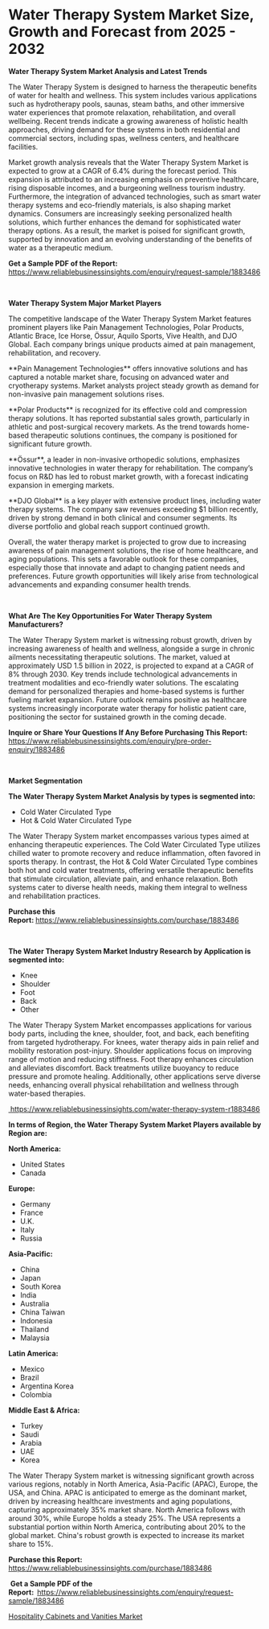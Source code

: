 <p><h1>Water Therapy System Market Size, Growth and Forecast from 2025 - 2032</h1></p><p><strong>Water Therapy System Market Analysis and Latest Trends</strong></p>
<p><p>The Water Therapy System is designed to harness the therapeutic benefits of water for health and wellness. This system includes various applications such as hydrotherapy pools, saunas, steam baths, and other immersive water experiences that promote relaxation, rehabilitation, and overall wellbeing. Recent trends indicate a growing awareness of holistic health approaches, driving demand for these systems in both residential and commercial sectors, including spas, wellness centers, and healthcare facilities.</p><p>Market growth analysis reveals that the Water Therapy System Market is expected to grow at a CAGR of 6.4% during the forecast period. This expansion is attributed to an increasing emphasis on preventive healthcare, rising disposable incomes, and a burgeoning wellness tourism industry. Furthermore, the integration of advanced technologies, such as smart water therapy systems and eco-friendly materials, is also shaping market dynamics. Consumers are increasingly seeking personalized health solutions, which further enhances the demand for sophisticated water therapy options. As a result, the market is poised for significant growth, supported by innovation and an evolving understanding of the benefits of water as a therapeutic medium.</p></p>
<p><strong>Get a Sample PDF of the Report:&nbsp;</strong> <a href="https://www.reliablebusinessinsights.com/enquiry/request-sample/1883486?utm_campaign=2761&utm_medium=2&utm_source=Github&utm_content=ia&utm_term=06042025&utm_id=water-therapy-system">https://www.reliablebusinessinsights.com/enquiry/request-sample/1883486</a></p>
<p>&nbsp;</p>
<p><strong>Water Therapy System Major Market Players</strong></p>
<p><p>The competitive landscape of the Water Therapy System Market features prominent players like Pain Management Technologies, Polar Products, Atlantic Brace, Ice Horse, Össur, Aquilo Sports, Vive Health, and DJO Global. Each company brings unique products aimed at pain management, rehabilitation, and recovery.</p><p>**Pain Management Technologies** offers innovative solutions and has captured a notable market share, focusing on advanced water and cryotherapy systems. Market analysts project steady growth as demand for non-invasive pain management solutions rises.</p><p>**Polar Products** is recognized for its effective cold and compression therapy solutions. It has reported substantial sales growth, particularly in athletic and post-surgical recovery markets. As the trend towards home-based therapeutic solutions continues, the company is positioned for significant future growth.</p><p>**Össur**, a leader in non-invasive orthopedic solutions, emphasizes innovative technologies in water therapy for rehabilitation. The company’s focus on R&D has led to robust market growth, with a forecast indicating expansion in emerging markets.</p><p>**DJO Global** is a key player with extensive product lines, including water therapy systems. The company saw revenues exceeding $1 billion recently, driven by strong demand in both clinical and consumer segments. Its diverse portfolio and global reach support continued growth.</p><p>Overall, the water therapy market is projected to grow due to increasing awareness of pain management solutions, the rise of home healthcare, and aging populations. This sets a favorable outlook for these companies, especially those that innovate and adapt to changing patient needs and preferences. Future growth opportunities will likely arise from technological advancements and expanding consumer health trends.</p></p>
<p>&nbsp;</p>
<p><strong>What Are The Key Opportunities For Water Therapy System Manufacturers?</strong></p>
<p><p>The Water Therapy System market is witnessing robust growth, driven by increasing awareness of health and wellness, alongside a surge in chronic ailments necessitating therapeutic solutions. The market, valued at approximately USD 1.5 billion in 2022, is projected to expand at a CAGR of 8% through 2030. Key trends include technological advancements in treatment modalities and eco-friendly water solutions. The escalating demand for personalized therapies and home-based systems is further fueling market expansion. Future outlook remains positive as healthcare systems increasingly incorporate water therapy for holistic patient care, positioning the sector for sustained growth in the coming decade.</p></p>
<p><strong>Inquire or Share Your Questions If Any Before Purchasing This Report:</strong> <a href="https://www.reliablebusinessinsights.com/enquiry/pre-order-enquiry/1883486?utm_campaign=2761&utm_medium=2&utm_source=Github&utm_content=ia&utm_term=06042025&utm_id=water-therapy-system">https://www.reliablebusinessinsights.com/enquiry/pre-order-enquiry/1883486</a></p>
<p>&nbsp;</p>
<p><strong>Market Segmentation</strong></p>
<p><strong>The Water Therapy System Market Analysis by types is segmented into:</strong></p>
<p><ul><li>Cold Water Circulated Type</li><li>Hot & Cold Water Circulated Type</li></ul></p>
<p><p>The Water Therapy System market encompasses various types aimed at enhancing therapeutic experiences. The Cold Water Circulated Type utilizes chilled water to promote recovery and reduce inflammation, often favored in sports therapy. In contrast, the Hot & Cold Water Circulated Type combines both hot and cold water treatments, offering versatile therapeutic benefits that stimulate circulation, alleviate pain, and enhance relaxation. Both systems cater to diverse health needs, making them integral to wellness and rehabilitation practices.</p></p>
<p><strong>Purchase this Report:&nbsp;</strong><a href="https://www.reliablebusinessinsights.com/purchase/1883486?utm_campaign=2761&utm_medium=2&utm_source=Github&utm_content=ia&utm_term=06042025&utm_id=water-therapy-system">https://www.reliablebusinessinsights.com/purchase/1883486</a></p>
<p>&nbsp;</p>
<p><strong>The Water Therapy System Market Industry Research by Application is segmented into:</strong></p>
<p><ul><li>Knee</li><li>Shoulder</li><li>Foot</li><li>Back</li><li>Other</li></ul></p>
<p><p>The Water Therapy System Market encompasses applications for various body parts, including the knee, shoulder, foot, and back, each benefiting from targeted hydrotherapy. For knees, water therapy aids in pain relief and mobility restoration post-injury. Shoulder applications focus on improving range of motion and reducing stiffness. Foot therapy enhances circulation and alleviates discomfort. Back treatments utilize buoyancy to reduce pressure and promote healing. Additionally, other applications serve diverse needs, enhancing overall physical rehabilitation and wellness through water-based therapies.</p></p>
<p><a href="https://www.reliablebusinessinsights.com/water-therapy-system-r1883486?utm_campaign=2761&utm_medium=2&utm_source=Github&utm_content=ia&utm_term=06042025&utm_id=water-therapy-system">&nbsp;https://www.reliablebusinessinsights.com/water-therapy-system-r1883486</a></p>
<p><strong>In terms of Region, the Water Therapy System Market Players available by Region are:</strong></p>
<p>
    <p> <strong> North America: </strong>
        <ul>
            <li>United States</li>
            <li>Canada</li>
        </ul>
        </p> 
    <p> <strong> Europe: </strong>
        <ul>
            <li>Germany</li>
            <li>France</li>
            <li>U.K.</li>
            <li>Italy</li>
            <li>Russia</li>
        </ul>
        </p> 
    <p> <strong> Asia-Pacific: </strong>
        <ul>
            <li>China</li>
            <li>Japan</li>
            <li>South Korea</li>
            <li>India</li>
            <li>Australia</li>
            <li>China Taiwan</li>
            <li>Indonesia</li>
            <li>Thailand</li>
            <li>Malaysia</li>
        </ul>
        </p> 
    <p> <strong> Latin America: </strong>
        <ul>
            <li>Mexico</li>
            <li>Brazil</li>
            <li>Argentina Korea</li>
            <li>Colombia</li>
        </ul>
        </p> 
    <p> <strong> Middle East & Africa: </strong>
        <ul>
            <li>Turkey</li>
            <li>Saudi</li>
            <li>Arabia</li>
            <li>UAE</li>
            <li>Korea</li>
        </ul>
    </p>
    </p>
<p><p>The Water Therapy System market is witnessing significant growth across various regions, notably in North America, Asia-Pacific (APAC), Europe, the USA, and China. APAC is anticipated to emerge as the dominant market, driven by increasing healthcare investments and aging populations, capturing approximately 35% market share. North America follows with around 30%, while Europe holds a steady 25%. The USA represents a substantial portion within North America, contributing about 20% to the global market. China's robust growth is expected to increase its market share to 15%.</p></p>
<p><strong>Purchase this Report: </strong><a href="https://www.reliablebusinessinsights.com/purchase/1883486?utm_campaign=2761&utm_medium=2&utm_source=Github&utm_content=ia&utm_term=06042025&utm_id=water-therapy-system">https://www.reliablebusinessinsights.com/purchase/1883486</a></p>
<p>&nbsp;<strong>Get a Sample PDF of the Report:&nbsp;&nbsp;</strong><a href="https://www.reliablebusinessinsights.com/enquiry/request-sample/1883486?utm_campaign=2761&utm_medium=2&utm_source=Github&utm_content=ia&utm_term=06042025&utm_id=water-therapy-system">https://www.reliablebusinessinsights.com/enquiry/request-sample/1883486</a></p>
<p><strong></strong></p>
<p><p><a href="https://github.com/akaalahk/Market-Research-Report-List-1/blob/main/hospitality-cabinets-and-vanities-market.md?utm_campaign=2761&utm_medium=2&utm_source=Github&utm_content=ia&utm_term=06042025&utm_id=water-therapy-system">Hospitality Cabinets and Vanities Market</a></p></p>